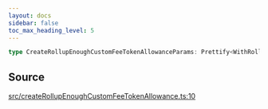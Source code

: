 ```yaml
---
layout: docs
sidebar: false
toc_max_heading_level: 5
---
```


```ts
type CreateRollupEnoughCustomFeeTokenAllowanceParams: Prettify<WithRollupCreatorAddressOverride<object>>;
```

## Source

[src/createRollupEnoughCustomFeeTokenAllowance.ts:10](https://github.com/OffchainLabs/arbitrum-orbit-sdk/blob/27c24d61cdc7e62a81af29bd04f39d5a3549ecb3/src/createRollupEnoughCustomFeeTokenAllowance.ts#L10)
